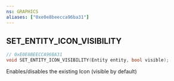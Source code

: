 ```yaml
---
ns: GRAPHICS
aliases: ["0xe0e8beecca96ba31"]
---
```

## SET_ENTITY_ICON_VISIBILITY

```c
// 0xE0E8BEECCA96BA31
void SET_ENTITY_ICON_VISIBILITY(Entity entity, bool visible);
```

Enables/disables the existing Icon (visible by default)

